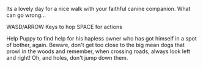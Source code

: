 Its a lovely day for a nice walk with your faithful canine companion.
What can go wrong...

WASD/ARROW Keys to hop
SPACE for actions

Help Puppy to find help for his hapless owner who has got himself in a spot of bother, again.
Beware, don't get too close to the big mean dogs that prowl in the woods and remember, when crossing roads, always look left and right!
Oh, and holes, don't jump down them.